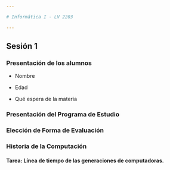 ```yaml
---

# Informática I - LV 2203

---
```


## Sesión 1

### Presentación de los alumnos

- Nombre

- Edad

- Qué espera de la materia

### Presentación del Programa de Estudio

### Elección de Forma de Evaluación

### Historia de la Computación

#### Tarea: Línea de tiempo de las generaciones de computadoras.
























